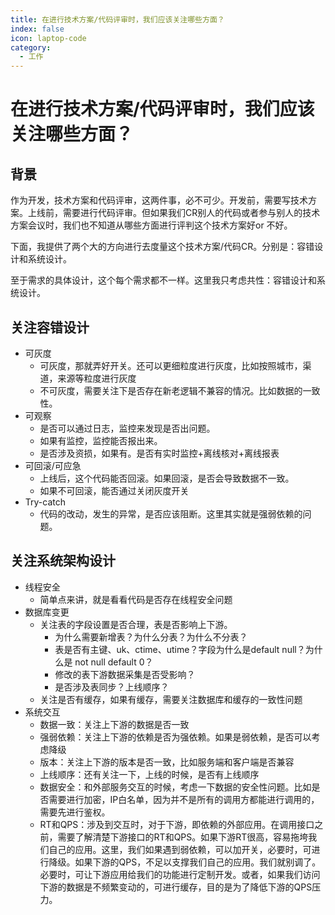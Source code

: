 ```yaml
---
title: 在进行技术方案/代码评审时，我们应该关注哪些方面？
index: false
icon: laptop-code
category:
  - 工作
---
```


# 在进行技术方案/代码评审时，我们应该关注哪些方面？



## 背景

作为开发，技术方案和代码评审，这两件事，必不可少。开发前，需要写技术方案。上线前，需要进行代码评审。但如果我们CR别人的代码或者参与别人的技术方案会议时，我们也不知道从哪些方面进行评判这个技术方案好or 不好。

下面，我提供了两个大的方向进行去度量这个技术方案/代码CR。分别是：容错设计和系统设计。

至于需求的具体设计，这个每个需求都不一样。这里我只考虑共性：容错设计和系统设计。

## 关注容错设计

- 可灰度
  - 可灰度，那就弄好开关。还可以更细粒度进行灰度，比如按照城市，渠道，来源等粒度进行灰度
  - 不可灰度，需要关注下是否存在新老逻辑不兼容的情况。比如数据的一致性。
- 可观察
  - 是否可以通过日志，监控来发现是否出问题。
  - 如果有监控，监控能否报出来。
  - 是否涉及资损，如果有。是否有实时监控+离线核对+离线报表
- 可回滚/可应急
  - 上线后，这个代码能否回滚。如果回滚，是否会导致数据不一致。
  - 如果不可回滚，能否通过关闭灰度开关
- Try-catch
  - 代码的改动，发生的异常，是否应该阻断。这里其实就是强弱依赖的问题。

## 关注系统架构设计

- 线程安全
  - 简单点来讲，就是看看代码是否存在线程安全问题
- 数据库变更
  - 关注表的字段设置是否合理，表是否影响上下游。
    - 为什么需要新增表？为什么分表？为什么不分表？
    - 表是否有主键、uk、ctime、utime？字段为什么是default null？为什么是 not null default 0？
    - 修改的表下游数据采集是否受影响？
    - 是否涉及表同步？上线顺序？
  - 关注是否有缓存，如果有缓存，需要关注数据库和缓存的一致性问题
- 系统交互
  - 数据一致：关注上下游的数据是否一致
  - 强弱依赖：关注上下游的依赖是否为强依赖。如果是弱依赖，是否可以考虑降级
  - 版本：关注上下游的版本是否一致，比如服务端和客户端是否兼容
  - 上线顺序：还有关注一下，上线的时候，是否有上线顺序
  - 数据安全：和外部服务交互的时候，考虑一下数据的安全性问题。比如是否需要进行加密，IP白名单，因为并不是所有的调用方都能进行调用的，需要先进行鉴权。
  - RT和QPS：涉及到交互时，对于下游，即依赖的外部应用。在调用接口之前，需要了解清楚下游接口的RT和QPS。如果下游RT很高，容易拖垮我们自己的应用。这里，我们如果遇到弱依赖，可以加开关，必要时，可进行降级。如果下游的QPS，不足以支撑我们自己的应用。我们就别调了。必要时，可让下游应用给我们的功能进行定制开发。或者，如果我们访问下游的数据是不频繁变动的，可进行缓存，目的是为了降低下游的QPS压力。



